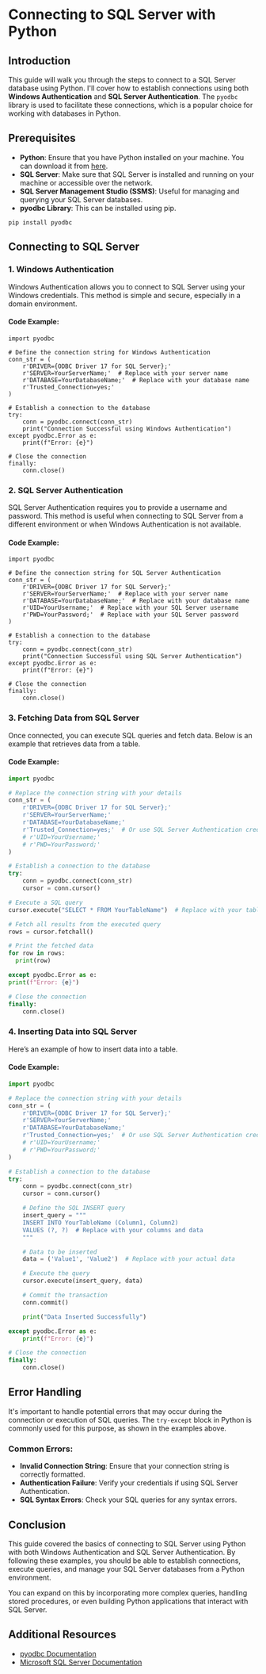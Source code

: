# Connecting to SQL Server with Python

## Introduction

This guide will walk you through the steps to connect to a SQL Server database using Python. I'll cover how to establish connections using both **Windows Authentication** and **SQL Server Authentication**. 
The `pyodbc` library is used to facilitate these connections, which is a popular choice for working with databases in Python.

## Prerequisites

- **Python**: Ensure that you have Python installed on your machine. You can download it from [here](https://www.python.org/downloads/).
- **SQL Server**: Make sure that SQL Server is installed and running on your machine or accessible over the network.
- **SQL Server Management Studio (SSMS)**: Useful for managing and querying your SQL Server databases.
- **pyodbc Library**: This can be installed using pip.

```
pip install pyodbc
```

## Connecting to SQL Server

### 1. Windows Authentication

Windows Authentication allows you to connect to SQL Server using your Windows credentials. This method is simple and secure, especially in a domain environment.

#### Code Example:

```
import pyodbc

# Define the connection string for Windows Authentication
conn_str = (
    r'DRIVER={ODBC Driver 17 for SQL Server};'
    r'SERVER=YourServerName;'  # Replace with your server name
    r'DATABASE=YourDatabaseName;'  # Replace with your database name
    r'Trusted_Connection=yes;'
)

# Establish a connection to the database
try:
    conn = pyodbc.connect(conn_str)
    print("Connection Successful using Windows Authentication")
except pyodbc.Error as e:
    print(f"Error: {e}")

# Close the connection
finally:
    conn.close()
```

### 2. SQL Server Authentication

SQL Server Authentication requires you to provide a username and password. This method is useful when connecting to SQL Server from a different environment or when Windows Authentication is not available.

#### Code Example:

```
import pyodbc

# Define the connection string for SQL Server Authentication
conn_str = (
    r'DRIVER={ODBC Driver 17 for SQL Server};'
    r'SERVER=YourServerName;'  # Replace with your server name
    r'DATABASE=YourDatabaseName;'  # Replace with your database name
    r'UID=YourUsername;'  # Replace with your SQL Server username
    r'PWD=YourPassword;'  # Replace with your SQL Server password
)

# Establish a connection to the database
try:
    conn = pyodbc.connect(conn_str)
    print("Connection Successful using SQL Server Authentication")
except pyodbc.Error as e:
    print(f"Error: {e}")

# Close the connection
finally:
    conn.close()
```

### 3. Fetching Data from SQL Server

Once connected, you can execute SQL queries and fetch data. Below is an example that retrieves data from a table.

#### Code Example:

```python
import pyodbc

# Replace the connection string with your details
conn_str = (
    r'DRIVER={ODBC Driver 17 for SQL Server};'
    r'SERVER=YourServerName;'
    r'DATABASE=YourDatabaseName;'
    r'Trusted_Connection=yes;'  # Or use SQL Server Authentication credentials
    # r'UID=YourUsername;'
    # r'PWD=YourPassword;'
)

# Establish a connection to the database
try:
    conn = pyodbc.connect(conn_str)
    cursor = conn.cursor()

# Execute a SQL query
cursor.execute("SELECT * FROM YourTableName")  # Replace with your table name

# Fetch all results from the executed query
rows = cursor.fetchall()

# Print the fetched data
for row in rows:
  print(row)

except pyodbc.Error as e:
print(f"Error: {e}")

# Close the connection
finally:
    conn.close()
```

### 4. Inserting Data into SQL Server

Here’s an example of how to insert data into a table.

#### Code Example:

```python
import pyodbc

# Replace the connection string with your details
conn_str = (
    r'DRIVER={ODBC Driver 17 for SQL Server};'
    r'SERVER=YourServerName;'
    r'DATABASE=YourDatabaseName;'
    r'Trusted_Connection=yes;'  # Or use SQL Server Authentication credentials
    # r'UID=YourUsername;'
    # r'PWD=YourPassword;'
)

# Establish a connection to the database
try:
    conn = pyodbc.connect(conn_str)
    cursor = conn.cursor()

    # Define the SQL INSERT query
    insert_query = """
    INSERT INTO YourTableName (Column1, Column2)
    VALUES (?, ?)  # Replace with your columns and data
    """

    # Data to be inserted
    data = ('Value1', 'Value2')  # Replace with your actual data

    # Execute the query
    cursor.execute(insert_query, data)

    # Commit the transaction
    conn.commit()

    print("Data Inserted Successfully")

except pyodbc.Error as e:
    print(f"Error: {e}")

# Close the connection
finally:
    conn.close()
```

## Error Handling

It's important to handle potential errors that may occur during the connection or execution of SQL queries. The `try-except` block in Python is commonly used for this purpose, as shown in the examples above.

### Common Errors:

- **Invalid Connection String**: Ensure that your connection string is correctly formatted.
- **Authentication Failure**: Verify your credentials if using SQL Server Authentication.
- **SQL Syntax Errors**: Check your SQL queries for any syntax errors.

## Conclusion

This guide covered the basics of connecting to SQL Server using Python with both Windows Authentication and SQL Server Authentication. By following these examples, you should be able to establish connections, execute queries, and manage your SQL Server databases from a Python environment.

You can expand on this by incorporating more complex queries, handling stored procedures, or even building Python applications that interact with SQL Server.

## Additional Resources

- [pyodbc Documentation](https://github.com/mkleehammer/pyodbc/wiki)
- [Microsoft SQL Server Documentation](https://docs.microsoft.com/en-us/sql/sql-server/?view=sql-server-ver15)
